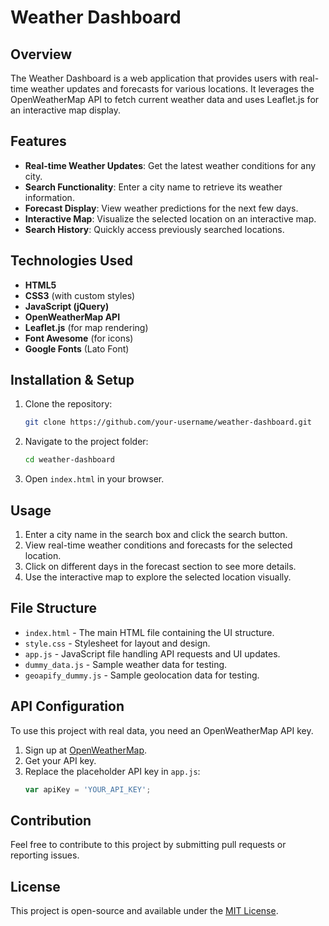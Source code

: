# Weather Dashboard

## Overview
The Weather Dashboard is a web application that provides users with real-time weather updates and forecasts for various locations. It leverages the OpenWeatherMap API to fetch current weather data and uses Leaflet.js for an interactive map display.

## Features
- **Real-time Weather Updates**: Get the latest weather conditions for any city.
- **Search Functionality**: Enter a city name to retrieve its weather information.
- **Forecast Display**: View weather predictions for the next few days.
- **Interactive Map**: Visualize the selected location on an interactive map.
- **Search History**: Quickly access previously searched locations.

## Technologies Used
- **HTML5**
- **CSS3** (with custom styles)
- **JavaScript (jQuery)**
- **OpenWeatherMap API**
- **Leaflet.js** (for map rendering)
- **Font Awesome** (for icons)
- **Google Fonts** (Lato Font)

## Installation & Setup
1. Clone the repository:
   ```sh
   git clone https://github.com/your-username/weather-dashboard.git
   ```
2. Navigate to the project folder:
   ```sh
   cd weather-dashboard
   ```
3. Open `index.html` in your browser.

## Usage
1. Enter a city name in the search box and click the search button.
2. View real-time weather conditions and forecasts for the selected location.
3. Click on different days in the forecast section to see more details.
4. Use the interactive map to explore the selected location visually.

## File Structure
- `index.html` - The main HTML file containing the UI structure.
- `style.css` - Stylesheet for layout and design.
- `app.js` - JavaScript file handling API requests and UI updates.
- `dummy_data.js` - Sample weather data for testing.
- `geoapify_dummy.js` - Sample geolocation data for testing.

## API Configuration
To use this project with real data, you need an OpenWeatherMap API key.
1. Sign up at [OpenWeatherMap](https://openweathermap.org/).
2. Get your API key.
3. Replace the placeholder API key in `app.js`:
   ```js
   var apiKey = 'YOUR_API_KEY';
   ```

## Contribution
Feel free to contribute to this project by submitting pull requests or reporting issues.

## License
This project is open-source and available under the [MIT License](LICENSE).

